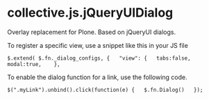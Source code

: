 collective.js.jQueryUIDialog
============================

Overlay replacement for Plone. Based on jQueryUI dialogs.

To register a specific view, use a snippet like this in your JS file

`$.extend( $.fn._dialog_configs, {  
			"view": {  
			tabs:false,  
			modal:true,   
		},`

To enable the dialog function for a link, use the following code.

`$(".myLink").unbind().click(function(e) {  
    $.fn.Dialog()  
});`  

